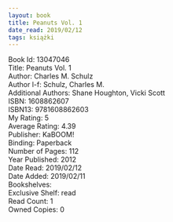 ```yaml
---
layout: book
title: Peanuts Vol. 1
date_read: 2019/02/12
tags: książki
---
```


Book Id: 13047046<br />
Title: Peanuts Vol. 1<br />
Author: Charles M. Schulz<br />
Author l-f: Schulz, Charles M.<br />
Additional Authors: Shane Houghton, Vicki Scott<br />
ISBN: 1608862607<br />
ISBN13: 9781608862603<br />
My Rating: 5<br />
Average Rating: 4.39<br />
Publisher: KaBOOM!<br />
Binding: Paperback<br />
Number of Pages: 112<br />
Year Published: 2012<br />
Date Read: 2019/02/12<br />
Date Added: 2019/02/11<br />
Bookshelves: <br />
Exclusive Shelf: read<br />
Read Count: 1<br />
Owned Copies: 0<br />


